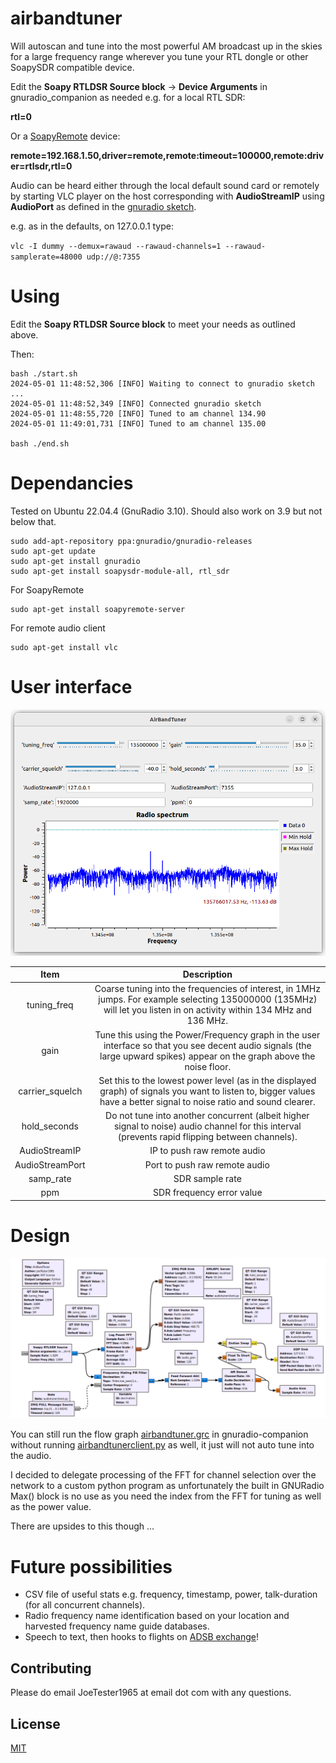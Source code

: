# airbandtuner

Will autoscan and tune into the most powerful AM broadcast up in the skies for a large frequency range wherever you tune your RTL dongle or other SoapySDR compatible device.

Edit the **Soapy RTLDSR Source block** -> **Device Arguments** in gnuradio_companion as needed e.g. for a local RTL SDR:

**rtl=0**

Or a [SoapyRemote](https://github.com/pothosware/SoapyRemote) device:

**remote=192.168.1.50,driver=remote,remote:timeout=100000,remote:driver=rtlsdr,rtl=0**

Audio can be heard either through the local default sound card or remotely by starting VLC player on the host corresponding with **AudioStreamIP** using **AudioPort** as defined in the [gnuradio sketch](./design.png).

e.g. as in the defaults, on 127.0.0.1 type:

```vlc -I dummy --demux=rawaud --rawaud-channels=1 --rawaud-samplerate=48000 udp://@:7355```


# Using

Edit the **Soapy RTLDSR Source block** to meet your needs as outlined above.

Then:

```console
bash ./start.sh 
2024-05-01 11:48:52,306 [INFO] Waiting to connect to gnuradio sketch ...
2024-05-01 11:48:52,349 [INFO] Connected gnuradio sketch
2024-05-01 11:48:55,720 [INFO] Tuned to am channel 134.90
2024-05-01 11:49:01,731 [INFO] Tuned to am channel 135.00

bash ./end.sh
```

# Dependancies

Tested on Ubuntu 22.04.4 (GnuRadio 3.10). Should also work on 3.9 but not below that.

```console
sudo add-apt-repository ppa:gnuradio/gnuradio-releases
sudo apt-get update
sudo apt-get install gnuradio
sudo apt-get install soapysdr-module-all, rtl_sdr
```

For SoapyRemote
```console
sudo apt-get install soapyremote-server
```

For remote audio client
```console
sudo apt-get install vlc
```

# User interface

![!](./uiscreenshot.png "")

| Item | Description |
| :-: | :-:|
| tuning_freq | Coarse tuning into the frequencies of interest, in 1MHz jumps. For example selecting 135000000 (135MHz) will let you listen in on activity within 134 MHz and 136 MHz. |
| gain | Tune this using the Power/Frequency graph in the user interface so that you see decent audio signals (the large upward spikes) appear on the graph above the noise floor. |   
| carrier_squelch | Set this to the lowest power level (as in the displayed graph) of signals you want to listen to, bigger values have a better signal to noise ratio and sound clearer. |
| hold_seconds | Do not tune into another concurrent (albeit higher signal to noise) audio channel for this interval (prevents rapid flipping between channels). |  
| AudioStreamIP | IP to push raw remote audio |
| AudioStreamPort| Port to push raw remote audio  |
| samp_rate | SDR sample rate |
| ppm | SDR frequency error value |

# Design

![!](./design.png "")

You can still run the flow graph [airbandtuner.grc](https://github.com/JoeTester1965/airbandtuner/blob/main/airbandtuner.grc) in gnuradio-companion without running [airbandtunerclient.py](https://github.com/JoeTester1965/airbandtuner/blob/main/airbandtunerclient.py) as well, it just will not auto tune into the audio. 

I decided to delegate processing of the FFT for channel selection over the network to a custom python program as unfortunately the built in GNURadio Max() block is no use as you need the index from the FFT for tuning as well as the power value. 

There are upsides to this though ...

# Future possibilities

* CSV file of useful stats e.g. frequency, timestamp, power, talk-duration (for all concurrent channels).
* Radio frequency name identification based on your location and harvested frequency name guide databases.
* Speech to text, then hooks to flights on [ADSB exchange](https://globe.adsbexchange.com)!

## Contributing

Please do email JoeTester1965 at email dot com with any questions.

## License

[MIT](https://choosealicense.com/licenses/mit/)
